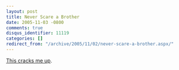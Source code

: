 ```yaml
---
layout: post
title: Never Scare a Brother
date: 2005-11-03 -0800
comments: true
disqus_identifier: 11119
categories: []
redirect_from: "/archive/2005/11/02/never-scare-a-brother.aspx/"
---
```


[This cracks me up](http://media.putfile.com/Never-Scare-a-Brother).

